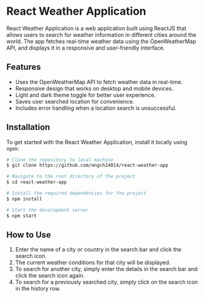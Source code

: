 # React Weather Application
React Weather Application is a web application built using ReactJS that allows users to search for weather information in different cities around the world. The app fetches real-time weather data using the OpenWeatherMap API, and displays it in a responsive and user-friendly interface.

## Features
- Uses the OpenWeatherMap API to fetch weather data in real-time.
- Responsive design that works on desktop and mobile devices.
- Light and dark theme toggle for better user experience.
- Saves user searched location for convenience.
- Includes error handling when a location search is unsuccessful.

## Installation
To get started with the React Weather Application, install it locally using npm:
```bash
# Clone the repository to local machine
$ git clone https://github.com/ongch24014/react-weather-app

# Navigate to the root directory of the project
$ cd react-weather-app

# Install the required dependencies for the project
$ npm install

# Start the development server
$ npm start
```
## How to Use
1. Enter the name of a city or country in the search bar and click the search icon. 
2. The current weather conditions for that city will be displayed.
3. To search for another city, simply enter the details in the search bar and click the search icon again.
4. To search for a previously searched city, simply click on the search icon in the history row.
